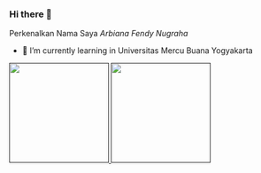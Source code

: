 ### Hi there 👋

Perkenalkan Nama Saya *Arbiana Fendy Nugraha*  

- 🌱 I’m currently learning in Universitas Mercu Buana Yogyakarta

<p align="left">
<a href="">
  <img height="180em" src="https://github-readme-stats-eight-theta.vercel.app/api?username=Fennugrh&show_icons=true&theme=algolia&include_all_commits=true&count_private=true"/>
  <img height="180em" src="https://github-readme-stats-eight-theta.vercel.app/api/top-langs/?username=Fennugrh&layout=compact&langs_count=8&theme=algolia"/>
</a>
</p>

<!--
**Fennugrh/Fennugrh** is a ✨ _special_ ✨ repository because its `README.md` (this file) appears on your GitHub profile.

Here are some ideas to get you started:

- 🔭 I’m currently working on ...
- 🌱 I’m currently learning ...
- 👯 I’m looking to collaborate on ...
- 🤔 I’m looking for help with ...
- 💬 Ask me about ...
- 📫 How to reach me: ...
- 😄 Pronouns: ...
- ⚡ Fun fact: ...
-->
